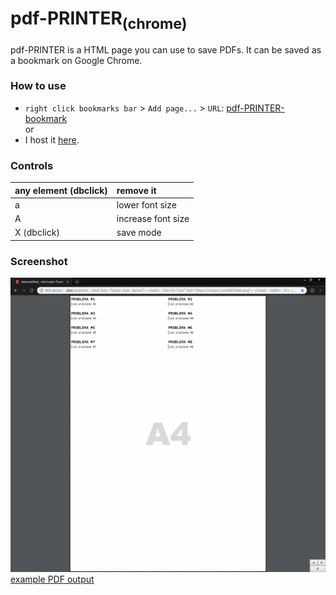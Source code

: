 # pdf-PRINTER<sub>(chrome)</sub>
pdf-PRINTER is a HTML page you can use to save PDFs. It can be saved as a bookmark on Google Chrome.

### How to use
* `right click bookmarks bar` > `Add page...` > `URL`: [pdf-PRINTER-bookmark](https://raw.githubusercontent.com/daniel-barbu/pdf-PRINTER/master/pdf-PRINTER-bookmark)  
or
* I host it [here](https://daniel-barbu.cf/files/pdf-PRINTER.html).

### Controls
| any element (dbclick) | remove it          |
|:----------------------|:-------------------|
| a                     | lower font size    |
| A                     | increase font size |
| X (dbclick)           | save mode          |

### Screenshot
![screenshot.png not loaded correctly](/screenshot.png)  
[example PDF output](https://github.com/daniel-barbu/pdf-PRINTER/blob/master/output.pdf)
